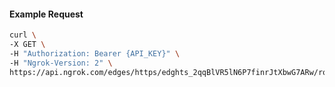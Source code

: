 <!-- Code generated for API Clients. DO NOT EDIT. -->

#### Example Request

```bash
curl \
-X GET \
-H "Authorization: Bearer {API_KEY}" \
-H "Ngrok-Version: 2" \
https://api.ngrok.com/edges/https/edghts_2qqBlVR5lN6P7finrJtXbwG7ARw/routes/edghtsrt_2qqBlVfduRF6Q4oqgz6ZaWWod5E/circuit_breaker
```
